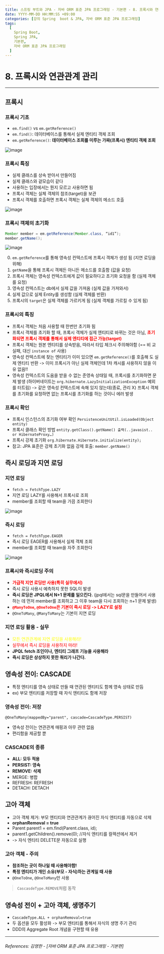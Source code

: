 ```yaml
---
title: 스프링 부트와 JPA - 자바 ORM 표준 JPA 프로그래밍 - 기본편 - 8. 프록시와 연관관계 관리
date: YYYY-MM-DD HH:MM:SS +09:00
categories: [강의 Spring  boot & JPA, 자바 ORM 표준 JPA 프로그래밍]
tags:
  [
    Spring Boot,
    Spring JPA,
    기본편,
    자바 ORM 표준 JPA 프로그래밍
  ]
---
```


# 8. 프록시와 연관관계 관리

----

## 프록시

### 프록시 기초
- `em.find()` vs `em.getReference()`
- `em.find()`: 데이터베이스를 통해서 실제 엔티티 객체 조회
- `em.getReference()`: **데이터베이스 조회를 미루는 가짜(프록시) 엔티티 객체 조회**

![image](https://github.com/tomy8964/sw-academy-repo/assets/103511161/11ad147b-7395-4871-a79a-5654f8259f4b)

### 프록시 특징
- 실제 클래스를 상속 받아서 만들어짐
- 실제 클래스와 겉모습이 같다
- 사용하는 입장에서는 뭔지 모르고 사용하면 됨 
- 프록시 객체는 실체 객체의 참조(target)을 보관
- 프록시 객체를 호출하면 프록시 객체는 실체 객체의 메소드 호출

![image](https://github.com/tomy8964/sw-academy-repo/assets/103511161/bf398b77-1130-4abb-9420-372d888f52bc)

### 프록시 객체의 초기화
```java
Member member = em.getReference(Member.class, “id1”);
member.getName();
```
![image](https://github.com/tomy8964/sw-academy-repo/assets/103511161/b8a830f5-3ec5-4d2a-a92b-93df2ce14786)

0. `em.getReference`를 통해 영속성 컨텍스트에 프록시 객체가 생성 됨 (지연 로딩을 위해)
1. `getName`을 통해 프록시 객체든 아니든 메소드를 호출함 (값을 요청)
2. 프록시 객체는 영속성 컨텍스트에게 값이 필요하다고 초기화 요청을 함 (실제 객체를 요청)
3. 영속성 컨텍스트는 db에서 실제 값을 가져옴 (실제 값을 가져와서)
4. 실제 값으로 실제 Entity를 생성함 (실제 객체를 반환)
5. 프록시의 `target`은 실제 객체를 가르키게 됨 (실제 객체를 가르킬 수 있게 됨)

### 프록시의 특징
- 프록시 객체는 처음 사용할 때 한번만 초기화 됨
- 프록시 객체를 초기화 할 때, 프록시 객체가 실제 엔티티로 바뀌는 것은 아님, <span style="color:red">**초기화되면 프록시 객체를 통해서 실제 엔티티에 접근 가능(target)**</span>
- 프록시 객체는 원본 엔티티를 상속받음, 따라서 타입 체크시 주의해야함 (== 비
  교 실패, 대신 `instance of` 사용)
- 영속성 컨텍스트에 찾는 엔티티가 이미 있으면 `em.getReference()`를 호출해
  도 실제 엔티티 반환 -> 이미 프록시가 아닌 실제 객체인데 1차 캐시를 사용하지 않을 이유 없음!!
- 영속성 컨텍스트의 도움을 받을 수 없는 준영속 상태일 때, 프록시를 초기화하면
  문제 발생 (하이버네이트는 `org.hibernate.LazyInitializationException` 예외를 터트림)
-> 같은 영속성 컨텍스트에 속해 있지 않는데(종료, 관리 X) 프록시 객체를 초기화를 요청하면 없는 프록시를 초기화를 하는 것이니 에러 발생

### 프록시 확인
- 프록시 인스턴스의 초기화 여부 확인
`PersistenceUnitUtil.isLoaded(Object entity)`
- 프록시 클래스 확인 방법
`entity.getClass().getName() 출력(..javasist.. or
HibernateProxy…)`
- 프록시 강제 초기화
`org.hibernate.Hibernate.initialize(entity);`
- 참고: JPA 표준은 강제 초기화 없음
강제 호출: `member.getName()`

## 즉시 로딩과 지연 로딩

### 지연 로딩
- `fetch = FetchType.LAZY`
- 지연 로딩 LAZY를 사용해서 프록시로 조회
- member를 조회할 때 team을 가끔 조회한다

![image](https://github.com/tomy8964/sw-academy-repo/assets/103511161/962d42a2-4dd1-4b56-9767-f54fba0b62bd)


### 즉시 로딩
- `fetch = FetchType.EAGER`
- 즉시 로딩 EAGER를 사용해서 실제 객체 조회
- member를 조회할 때 team을 자주 조회한다

![image](https://github.com/tomy8964/sw-academy-repo/assets/103511161/78935406-81b7-4037-aacb-6c070ff28946)

### 프록시와 즉시로딩 주의
- <span style="color:red">**가급적 지연 로딩만 사용(특히 실무에서)**</span>
- 즉시 로딩 사용시 예측하지 못한 SQL이 발생
- **즉시 로딩은 JPQL에서 N+1 문제를 일으킨다.** (jpql에서는 sql문을 만들어서 사용하는 데 먼저 member를 조회하고 그 이후 team을 다시 조회하는 n+1 문제 발생)
- <span style="color:red">**`@ManyToOne`, `@OneToOne`은 기본이 즉시 로딩
  -> LAZY로 설정**</span>
- `@OneToMany`, `@ManyToMany`는 기본이 지연 로딩

### 지연 로딩 활용 - 실무
- <span style="color:yellow">모든 연관관계에 지연 로딩을 사용해라!</span>
- <span style="color:red">실무에서 즉시 로딩을 사용하지 마라!</span>
- **JPQL fetch 조인이나, 엔티티 그래프 기능을 사용해라**
- **즉시 로딩은 상상하지 못한 쿼리가 나간다.**

## 영속성 전이: CASCADE
- 특정 엔티티를 영속 상태로 만들 때 연관된 엔티티도 함께 영속 상태로 만듬
- ex) 부모 엔티티를 저장할 때 자식 엔티티도 함께 저장

### 영속성 전이: 저장
`@OneToMany(mappedBy="parent", cascade=CascadeType.PERSIST)`
- 영속성 전이는 연관관계 매핑과 아무 관련 없음
- 편리함을 제공할 뿐

### CASCADE의 종류
- **ALL: 모두 적용**
- **PERSIST: 영속**
- **REMOVE: 삭제**
- MERGE: 병합
- REFRESH: REFRESH
- DETACH: DETACH

## 고아 객체
- 고아 객체 제거: 부모 엔티티와 연관관계가 끊어진 자식 엔티티를 자동으로 삭제
- **orphanRemoval = true**
- Parent parent1 = em.find(Parent.class, id); 
- parent1.getChildren().remove(0);
  //자식 엔티티를 컬렉션에서 제거
- -> 자식 엔티티 DELETE문 자동으로 실행

### 고아 객체 - 주의
- **참조하는 곳이 하나일 때 사용해야함!**
- **특정 엔티티가 개인 소유(부모 - 자식)하는 관계일 때 사용**
- `@OneToOne`, `@OneToMany`만 사용
> `CascasdeType.REMOVE`처럼 동작

## 영속성 전이 + 고아 객체, 생명주기
- `CascadeType.ALL + orphanRemoval=true`
- 두 옵션을 모두 활성화 -> 부모 엔티티를 통해서 자식의 생명 주기 관리
- DDD의 Aggregate Root 개념을 구현할 때 유용

----  

###### References: 김영한 - [자바 ORM 표준 JPA 프로그래밍 - 기본편]
